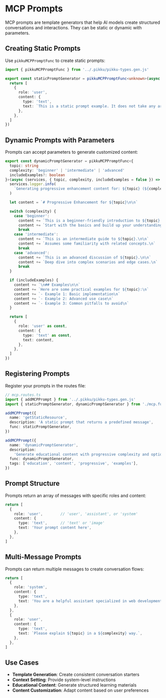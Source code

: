 # MCP Prompts

MCP prompts are template generators that help AI models create structured conversations and interactions. They can be static or dynamic with parameters.

## Creating Static Prompts

Use `pikkuMCPPromptFunc` to create static prompts:

```typescript
import { pikkuMCPPromptFunc } from '../.pikku/pikku-types.gen.js'

export const staticPromptGenerator = pikkuMCPPromptFunc<unknown>(async () => {
  return [
    {
      role: 'user',
      content: {
        type: 'text',
        text: `This is a static prompt example. It does not take any arguments and simply returns a predefined message.`,
      },
    },
  ]
})
```

## Dynamic Prompts with Parameters

Prompts can accept parameters to generate customized content:

```typescript
export const dynamicPromptGenerator = pikkuMCPPromptFunc<{
  topic: string
  complexity: 'beginner' | 'intermediate' | 'advanced'
  includeExamples?: boolean
}>(async (services, { topic, complexity, includeExamples = false }) => {
  services.logger.info(
    `Generating progressive enhancement content for: ${topic} (${complexity})`
  )

  let content = `# Progressive Enhancement for ${topic}\n\n`

  switch (complexity) {
    case 'beginner':
      content += `This is a beginner-friendly introduction to ${topic}.\n\n`
      content += `Start with the basics and build up your understanding gradually.\n`
      break
    case 'intermediate':
      content += `This is an intermediate guide to ${topic}.\n\n`
      content += `Assumes some familiarity with related concepts.\n`
      break
    case 'advanced':
      content += `This is an advanced discussion of ${topic}.\n\n`
      content += `Deep dive into complex scenarios and edge cases.\n`
      break
  }

  if (includeExamples) {
    content += `\n## Examples\n\n`
    content += `Here are some practical examples for ${topic}:\n`
    content += `- Example 1: Basic implementation\n`
    content += `- Example 2: Advanced use case\n`
    content += `- Example 3: Common pitfalls to avoid\n`
  }

  return [
    {
      role: 'user' as const,
      content: {
        type: 'text' as const,
        text: content,
      },
    },
  ]
})
```

## Registering Prompts

Register your prompts in the routes file:

```typescript
// mcp.routes.ts
import { addMCPPrompt } from '../.pikku/pikku-types.gen.js'
import { staticPromptGenerator, dynamicPromptGenerator } from './mcp.functions.js'

addMCPPrompt({
  name: 'getStaticResource',
  description: 'A static prompt that returns a predefined message',
  func: staticPromptGenerator,
})

addMCPPrompt({
  name: 'dynamicPromptGenerator',
  description:
    'Generate educational content with progressive complexity and optional examples',
  func: dynamicPromptGenerator,
  tags: ['education', 'content', 'progressive', 'examples'],
})
```

## Prompt Structure

Prompts return an array of messages with specific roles and content:

```typescript
return [
  {
    role: 'user',        // 'user', 'assistant', or 'system'
    content: {
      type: 'text',      // 'text' or 'image'
      text: 'Your prompt content here',
    },
  },
]
```

## Multi-Message Prompts

Prompts can return multiple messages to create conversation flows:

```typescript
return [
  {
    role: 'system',
    content: {
      type: 'text',
      text: 'You are a helpful assistant specialized in web development.',
    },
  },
  {
    role: 'user',
    content: {
      type: 'text',
      text: `Please explain ${topic} in a ${complexity} way.`,
    },
  },
]
```

## Use Cases

- **Template Generation**: Create consistent conversation starters
- **Context Setting**: Provide system-level instructions
- **Educational Content**: Generate structured learning materials
- **Content Customization**: Adapt content based on user preferences
